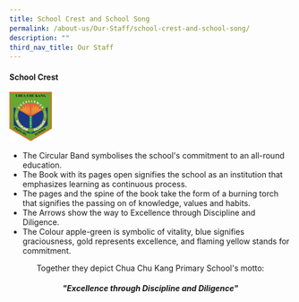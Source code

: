```yaml
---
title: School Crest and School Song
permalink: /about-us/Our-Staff/school-crest-and-school-song/
description: ""
third_nav_title: Our Staff
---
```

#### School Crest

<img src="/images/CCK-Logo-b-colour-200.png" 
     style="width:15%">
		 
* The Circular Band symbolises the school's commitment to an all-round education.
*   The Book with its pages open signifies the school as an institution that emphasizes learning as continuous process.
*   The pages and the spine of the book take the form of a burning torch that signifies the passing on of knowledge, values and habits.
*   The Arrows show the way to Excellence through Discipline and Diligence.
*   The Colour apple-green is symbolic of vitality, blue signifies graciousness, gold represents excellence, and flaming yellow stands for commitment.

<center>Together they depict Chua Chu Kang Primary School's motto:<br><h5>"Excellence through Discipline and Diligence"</h5></center>